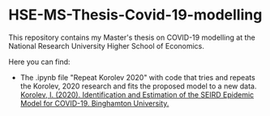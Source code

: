 # HSE-MS-Thesis-Covid-19-modelling
This repository contains my Master's thesis on COVID-19 modelling at the National Research University Higher School of Economics.


Here you can find:
- The .ipynb file "Repeat Korolev 2020" with code that tries and repeats the Korolev, 2020 research and fits the proposed model to a new data.
[Korolev, I. (2020). Identification and Estimation of the SEIRD Epidemic Model for COVID-19. Binghamton University.](https://sites.google.com/view/ivan-korolev/research)
